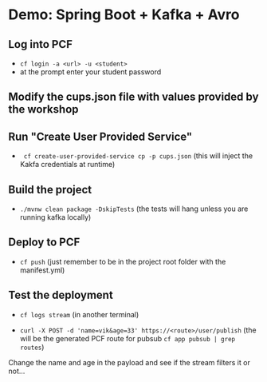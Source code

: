 # Demo: Spring Boot + Kafka + Avro

## Log into PCF

- `cf login -a <url> -u <student>`
- at the prompt enter your student password

## Modify the cups.json file with values provided by the workshop

## Run "Create User Provided Service"

- ` cf create-user-provided-service cp -p cups.json`
(this will inject the Kakfa credentials at runtime)

## Build the project

- `./mvnw clean package -DskipTests`
(the tests will hang unless you are running kafka locally)

## Deploy to PCF

- `cf push`
(just remember to be in the project root folder with the manifest.yml)

## Test the deployment

- `cf logs stream`
(in another terminal)

- `curl -X POST -d 'name=vik&age=33' https://<route>/user/publish`
(the <route> will be the generated PCF route for pubsub `cf app pubsub | grep routes`)

Change the name and age in the payload and see if the stream filters it or not...
